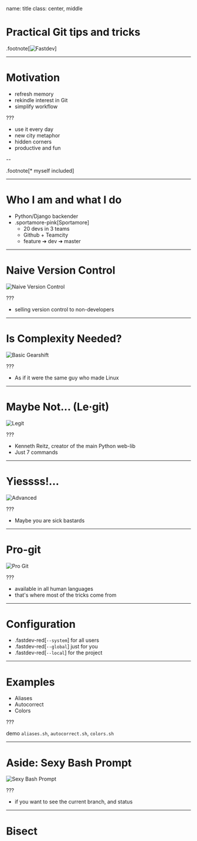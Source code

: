 name: title
class: center, middle
# Practical Git tips and tricks

.footnote[![Fastdev](images/fastdev.png)]

---

# Motivation
* refresh memory
* rekindle interest in Git
* simplify workflow

???

* use it every day
* new city metaphor
* hidden corners
* productive and fun

--

.footnote[\* myself included]

---
# Who I am and what I do
* Python/Django backender
* .sportamore-pink[Sportamore]
  - 20 devs in 3 teams
  - Github + Teamcity
  - feature ➔ dev ➔ master

---
# Naive Version Control

![Naive Version Control](images/naive_version_control.png)

???

* selling version control to non-developers

---
# Is Complexity Needed?

![Basic Gearshift](images/basic_gearshift.png)

???

* As if it were the same guy who made Linux 

---

# Maybe Not... (Le·git)

![Legit](images/legit.png)

???

* Kenneth Reitz, creator of the main Python web-lib
* Just 7 commands

---

# Yiessss!...

![Advanced](images/advanced.png)


???

* Maybe you are sick bastards

---

# Pro-git

![Pro Git](images/pro-git.png)

???

* available in all human languages
* that's where most of the tricks come from

---

# Configuration

* .fastdev-red[`--system`] for all users
* .fastdev-red[`--global`] just for you
* .fastdev-red[`--local`] for the project

---

# Examples

* Aliases
* Autocorrect
* Colors

???

demo `aliases.sh`, `autocorrect.sh`, `colors.sh`

---

# Aside: Sexy Bash Prompt

![Sexy Bash Prompt](images/sexy-bash-prompt.png)

???

* if you want to see the current branch, and status


---

# Bisect

